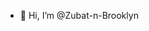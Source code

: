 - 👋 Hi, I’m @Zubat-n-Brooklyn

<!---
Zubat-n-Brooklyn/Zubat-n-Brooklyn is a ✨ special ✨ repository because its `README.md` (this file) appears on your GitHub profile.
You can click the Preview link to take a look at your changes.
--->
